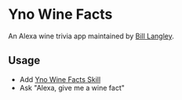 # Yno Wine Facts #
An Alexa wine trivia app maintained by [Bill Langley](http://ynoguy.com).
## Usage ##
* Add [Yno Wine Facts Skill](http://alexa.amazon.com/spa/index.html#skills/dp/B06ZZ44FC1/?ref=skill_dsk_pnps_dp_0)
* Ask "Alexa, give me a wine fact"

